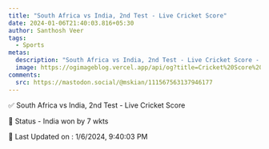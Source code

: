 ```yaml
---
title: "South Africa vs India, 2nd Test - Live Cricket Score"
date: 2024-01-06T21:40:03.816+05:30
author: Santhosh Veer
tags:
  - Sports
metas:
  description: "South Africa vs India, 2nd Test - Live Cricket Score - India won by 7 wkts"
  image: https://ogimageblog.vercel.app/api/og?title=Cricket%20Score%20%F0%9F%8F%8F
comments:
  src: https://mastodon.social/@mskian/111567563137946177
---
```


✅ South Africa vs India, 2nd Test - Live Cricket Score

📑 Status - India won by 7 wkts

<!--more-->

📝 Last Updated on : 1/6/2024, 9:40:03 PM
